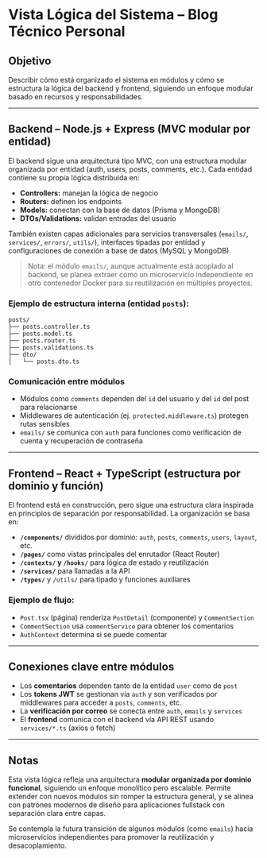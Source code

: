 # Vista Lógica del Sistema – Blog Técnico Personal

## Objetivo

Describir cómo está organizado el sistema en módulos y cómo se estructura la lógica del backend y frontend, siguiendo un enfoque modular basado en recursos y responsabilidades.

---

## Backend – Node.js + Express (MVC modular por entidad)

El backend sigue una arquitectura tipo MVC, con una estructura modular organizada por entidad (auth, users, posts, comments, etc.). Cada entidad contiene su propia lógica distribuida en:

- **Controllers:** manejan la lógica de negocio
- **Routers:** definen los endpoints
- **Models:** conectan con la base de datos (Prisma y MongoDB)
- **DTOs/Validations:** validan entradas del usuario

También existen capas adicionales para servicios transversales (`emails/`, `services/`, `errors/`, `utils/`), interfaces tipadas por entidad y configuraciones de conexión a base de datos (MySQL y MongoDB).

> Nota: el módulo `emails/`, aunque actualmente está acoplado al backend, se planea extraer como un microservicio independiente en otro contenedor Docker para su reutilización en múltiples proyectos.

### Ejemplo de estructura interna (entidad `posts`):
```
posts/
├── posts.controller.ts
├── posts.model.ts
├── posts.router.ts
├── posts.validations.ts
├── dto/
│   └── posts.dto.ts
```

### Comunicación entre módulos
- Módulos como `comments` dependen del `id` del usuario y del `id` del post para relacionarse
- Middlewares de autenticación (ej. `protected.middleware.ts`) protegen rutas sensibles
- `emails/` se comunica con `auth` para funciones como verificación de cuenta y recuperación de contraseña

---

## Frontend – React + TypeScript (estructura por dominio y función)

El frontend está en construcción, pero sigue una estructura clara inspirada en principios de separación por responsabilidad. La organización se basa en:

- **`/components/`** divididos por dominio: `auth`, `posts`, `comments`, `users`, `layout`, etc.
- **`/pages/`** como vistas principales del enrutador (React Router)
- **`/contexts/` y `/hooks/`** para lógica de estado y reutilización
- **`/services/`** para llamadas a la API
- **`/types/`** y `/utils/` para tipado y funciones auxiliares

### Ejemplo de flujo:
- `Post.tsx` (página) renderiza `PostDetail` (componente) y `CommentSection`
- `CommentSection` usa `commentService` para obtener los comentarios
- `AuthContext` determina si se puede comentar

---

## Conexiones clave entre módulos

- Los **comentarios** dependen tanto de la entidad `user` como de `post`
- Los **tokens JWT** se gestionan vía `auth` y son verificados por middlewares para acceder a `posts`, `comments`, etc.
- La **verificación por correo** se conecta entre `auth`, `emails` y `services`
- El **frontend** comunica con el backend vía API REST usando `services/*.ts` (axios o fetch)

---

## Notas

Esta vista lógica refleja una arquitectura **modular organizada por dominio funcional**, siguiendo un enfoque monolítico pero escalable. Permite extender con nuevos módulos sin romper la estructura general, y se alinea con patrones modernos de diseño para aplicaciones fullstack con separación clara entre capas.

Se contempla la futura transición de algunos módulos (como `emails`) hacia microservicios independientes para promover la reutilización y desacoplamiento.

